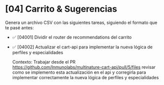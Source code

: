 # [04] Carrito & Sugerencias

Genera un archivo CSV con las siguientes tareas, siguiendo el formato que te pasé antes:

- ✅ [04001] Dividir el router de recommendations del carrito

- ✅ [04002] Actualizar el cart-api para implementar la nueva lógica de perfiles y especialidades

  Contexto: Trabajar desde el PR https://github.com/Inmunolabs/multinature-cart-api/pull/5/files revisar como se implemento esta actualización en el api y corregirla para implementar correctamente la nueva lógica de perfiles y especialidades